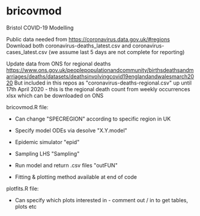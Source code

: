 # bricovmod
Bristol COVID-19 Modelling

Public data needed from https://coronavirus.data.gov.uk/#regions
Download both coronavirus-deaths_latest.csv and coronavirus-cases_latest.csv (we assume last 5 days are not complete for reporting)

Update data from ONS for regional deaths 
https://www.ons.gov.uk/peoplepopulationandcommunity/birthsdeathsandmarriages/deaths/datasets/deathsinvolvingcovid19englandandwalesmarch2020
But included in this repos as "coronavirus-deaths-regional.csv" up until 17th April 2020 - this is the regional death count from weekly occurrences xlsx which can be downloaded on ONS 

bricovmod.R file:

- Can change "SPECREGION" according to specific region in UK 

- Specify model ODEs via desolve "X.Y.model"

- Epidemic simulator "epid" 

- Sampling LHS "Sampling" 

- Run model and return .csv files "outFUN"

- Fitting & plotting method available at end of code




plotfits.R file:

- Can specify which plots interested in - comment out / in to get tables, plots etc
